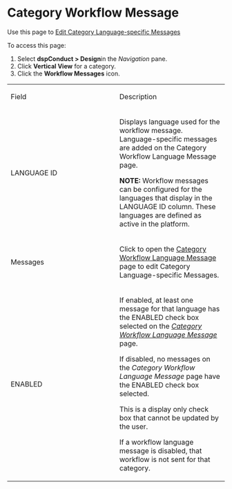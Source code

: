 # Category Workflow Message

<div class="use">

Use this page to [Edit Category Language-specific
Messages](../Config/Edit_Category_Language_specific_Messages.htm)

</div>

To access this page:

1.  Select <span style="font-weight: bold;">dspConduct \>
    </span>**Design**<span>in</span> the *Navigation* pane.
2.  Click **Vertical View** for a category.
3.  Click the **Workflow Messages** icon.

<table>
<colgroup>
<col style="width: 50%" />
<col style="width: 50%" />
</colgroup>
<tbody>
<tr class="odd">
<td><p>Field</p></td>
<td><p>Description</p></td>
</tr>
<tr class="even">
<td><p>LANGUAGE ID</p></td>
<td><p>Displays language used for the workflow message. Language-specific messages are added on the Category Workflow Language Message page.</p>
<p><strong>NOTE:</strong> Workflow messages can be configured for the languages that display in the LANGUAGE ID column. These languages are defined as active in the platform.</p></td>
</tr>
<tr class="odd">
<td><p>Messages</p></td>
<td><p>Click to open the <a href="Category_Workflow_Language_Message_H.htm">Category Workflow Language Message</a> page to edit Category Language-specific Messages.</p></td>
</tr>
<tr class="even">
<td><p>ENABLED</p></td>
<td><p>If enabled, at least one message for that language has the ENABLED check box selected on the <span style="font-style: italic;"><a href="Category_Workflow_Language_Message_H.htm">Category Workflow Language Message</a></span> page.</p>
<p>If disabled, no messages on the <span style="font-style: italic;">Category Workflow Language Message</span> page have the ENABLED check box selected.</p>
<p>This is a display only check box that cannot be updated by the user.</p>
<p>If a workflow language message is disabled, that workflow is not sent for that category.</p></td>
</tr>
</tbody>
</table>
